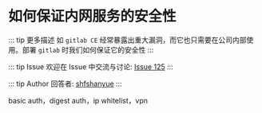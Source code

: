 # 如何保证内网服务的安全性

::: tip 更多描述 
 如 `gitlab CE` 经常暴露出重大漏洞，而它也只需要在公司内部使用。部署 `gitlab` 时我们如何保证它的安全性 
:::

::: tip Issue 
 欢迎在 Issue 中交流与讨论: [Issue 125](https://github.com/shfshanyue/Daily-Question/issues/125) 
:::

::: tip Author 
回答者: [shfshanyue](https://github.com/shfshanyue) 
:::

basic auth，digest auth，ip whitelist，vpn
